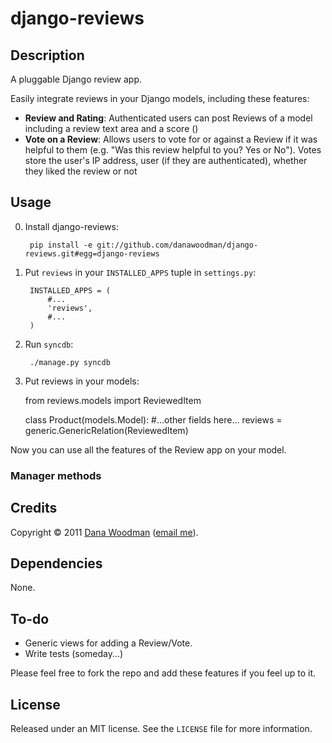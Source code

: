 # django-reviews

## Description

A pluggable Django review app.

Easily integrate reviews in your Django models, including these features:

- **Review and Rating**: Authenticated users can post Reviews of a model including a review text area and a score ()
- **Vote on a Review**: Allows users to vote for or against a Review if it was helpful to them (e.g. "Was this review helpful to you? Yes or No"). Votes store the user's IP address, user (if they are authenticated), whether they liked the review or not


## Usage

0. Install django-reviews:

        pip install -e git://github.com/danawoodman/django-reviews.git#egg=django-reviews

0. Put `reviews` in your `INSTALLED_APPS` tuple in `settings.py`:

        INSTALLED_APPS = (
            #...
            'reviews',
            #...
        )

0. Run `syncdb`:

        ./manage.py syncdb

0. Put reviews in your models:

    from reviews.models import ReviewedItem
    
    class Product(models.Model):
        #...other fields here...
        reviews = generic.GenericRelation(ReviewedItem)

Now you can use all the features of the Review app on your model.


### Manager methods




## Credits

Copyright &copy; 2011 [Dana Woodman](http://www.danawoodman.com/) ([email me](dana@danawoodman.com)).


## Dependencies

None.


## To-do

- Generic views for adding a Review/Vote.
- Write tests (someday...)

Please feel free to fork the repo and add these features if you feel up to it.


## License

Released under an MIT license. See the `LICENSE` file for more information.
